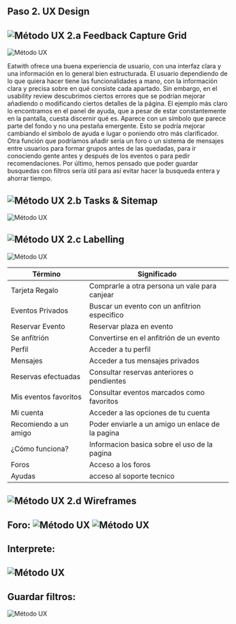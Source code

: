 ## Paso 2. UX Design  


![Método UX](../img/feedback-capture-grid.png) 2.a Feedback Capture Grid
----

![Método UX](../img/fcg.png)
  
Eatwith ofrece una buena experiencia de usuario, con una interfaz clara y una información en lo general bien estructurada. El usuario dependiendo de lo que quiera hacer tiene las funcionalidades a mano, con la información clara y precisa sobre en qué consiste cada apartado. Sin embargo, en el usability review descubrimos ciertos errores que se podrían mejorar añadiendo o modificando ciertos detalles de la página. El ejemplo más claro lo encontramos en el panel de ayuda, que a pesar de estar constantemente en la pantalla, cuesta discernir qué es. Aparece con un símbolo que parece parte del fondo y no una pestaña emergente. Esto se podría mejorar cambiando el simbolo de ayuda e lugar o poniendo otro más clarificador. Otra función que podríamos añadir sería un foro o un sistema de mensajes entre usuarios para formar grupos antes de las quedadas, para ir conociendo gente antes y después de los eventos o para pedir recomendaciones. Por último, hemos pensado que poder guardar busquedas con filtros sería útil para así evitar hacer la busqueda entera y ahorrar tiempo.


![Método UX](../img/Sitemap.png) 2.b Tasks & Sitemap 
-----
![Método UX](../img/funciones.png)
 


![Método UX](../img/labelling.png) 2.c Labelling 
----



![Método UX](../img/map.jpeg) 

Término | Significado     
| ------------- | -------
  Tarjeta Regalo | Comprarle a otra persona un vale para canjear
  Eventos Privados | Buscar un evento con un anfitrion especifico
  Reservar Evento | Reservar plaza en evento
  Se anfitrión | Convertirse en el anfitrión de un evento
  Perfil | Acceder a tu perfil
  Mensajes |  Acceder a tus mensajes privados
  Reservas efectuadas|  Consultar reservas anteriores o pendientes
  Mis eventos favoritos | Consultar eventos marcados como favoritos
  Mi cuenta | Acceder a las opciones de tu cuenta
  Recomiendo a un amigo | Poder enviarle a un amigo un enlace de la pagina
  ¿Cómo funciona? | Informacion basica sobre el uso de la pagina
  Foros | Acceso a los foros
  Ayudas | acceso al soporte tecnico




![Método UX](../img/Wireframes.png) 2.d Wireframes
-----

Foro:
![Método UX](../img/boceto-foro1.jpg)
![Método UX](../img/boceto-foro2.jpg)
-----
Interprete:
-----
![Método UX](../img/boceto-interprete.jpg)
-----
Guardar filtros:
-----
![Método UX](../img/boceto-busqueda.jpg)
